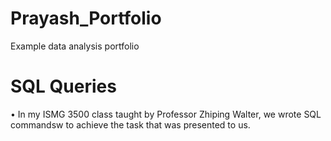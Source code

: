 # Prayash_Portfolio
Example data analysis portfolio

# SQL Queries
• In my ISMG 3500 class taught by Professor Zhiping Walter, we wrote SQL commandsw to achieve the task that was presented to us.

